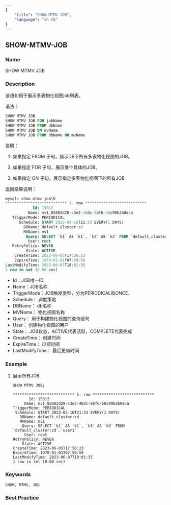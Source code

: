 ```yaml
---
{
    "title": "SHOW-MTMV-JOB",
    "language": "zh-CN"
}
---
```


<!--
Licensed to the Apache Software Foundation (ASF) under one
or more contributor license agreements.  See the NOTICE file
distributed with this work for additional information
regarding copyright ownership.  The ASF licenses this file
to you under the Apache License, Version 2.0 (the
"License"); you may not use this file except in compliance
with the License.  You may obtain a copy of the License at

  http://www.apache.org/licenses/LICENSE-2.0

Unless required by applicable law or agreed to in writing,
software distributed under the License is distributed on an
"AS IS" BASIS, WITHOUT WARRANTIES OR CONDITIONS OF ANY
KIND, either express or implied.  See the License for the
specific language governing permissions and limitations
under the License.
-->

## SHOW-MTMV-JOB

### Name

SHOW MTMV JOB

### Description

该语句用于展示多表物化视图job列表。

语法：

```sql
SHOW MTMV JOB
SHOW MTMV JOB FOR jobName
SHOW MTMV JOB FROM dbName
SHOW MTMV JOB ON mvName
SHOW MTMV JOB FROM dbName ON mvName
```

说明：

1. 如果指定 FROM 子句，展示DB下所有多表物化视图的JOB。

2. 如果指定 FOR 子句，展示某个具体的JOB。

3. 如果指定 ON 子句，展示指定多表物化视图下的所有JOB

返回结果说明：

```sql
mysql> show mtmv job\G
*************************** 1. row ***************************
            Id: 15012
          Name: mv1_85802d28-c3e3-48dc-8bf6-50c99b2b0eca
   TriggerMode: PERIODICAL
      Schedule: START 2023-05-16T21:33 EVERY(1 DAYS)
        DBName: default_cluster:zd
        MVName: mv1
         Query: SELECT `k1` AS `k1`, `k3` AS `k3` FROM `default_cluster:zd`.`user1`
          User: root
   RetryPolicy: NEVER
         State: ACTIVE
    CreateTime: 2023-06-05T17:56:23
    ExpireTime: 1970-01-01T07:59:59
LastModifyTime: 2023-06-07T18:01:35
1 row in set (0.00 sec)
```

* Id：JOB唯一ID.
* Name：JOB名称.
* TriggerMode：JOB触发类型，分为PERIODICAL和ONCE.
* Schedule： 调度策略
* DBName： db名称
* MVName： 物化视图名称
* Query： 用于构建物化视图的查询语句
* User： 创建物化视图的用户
* State： JOB状态，ACTIVE代表活跃，COMPLETE代表完成
* CreateTime： 创建时间
* ExpireTime： 过期时间
* LastModifyTime： 最后更新时间


### Example

1. 展示所有JOB

    ```sql
    SHOW MTMV JOB;
    ```

     ```
    *************************** 1. row ***************************
            Id: 15012
          Name: mv1_85802d28-c3e3-48dc-8bf6-50c99b2b0eca
   TriggerMode: PERIODICAL
      Schedule: START 2023-05-16T21:33 EVERY(1 DAYS)
        DBName: default_cluster:zd
        MVName: mv1
         Query: SELECT `k1` AS `k1`, `k3` AS `k3` FROM `default_cluster:zd`.`user1`
          User: root
   RetryPolicy: NEVER
         State: ACTIVE
    CreateTime: 2023-06-05T17:56:23
    ExpireTime: 1970-01-01T07:59:59
    LastModifyTime: 2023-06-07T18:01:35
    1 row in set (0.00 sec)
    ```
   
### Keywords

    SHOW, MTMV, JOB

### Best Practice


